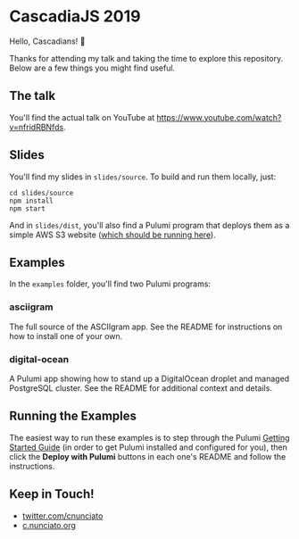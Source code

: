 # CascadiaJS 2019

Hello, Cascadians! 👋

Thanks for attending my talk and taking the time to explore this repository. Below are a few things you might find useful.

## The talk

You'll find the actual talk on YouTube at https://www.youtube.com/watch?v=nfridRBNfds.

## Slides

You'll find my slides in `slides/source`. To build and run them locally, just:

```
cd slides/source
npm install
npm start
```

And in `slides/dist`, you'll also find a Pulumi program that deploys them as a simple AWS S3 website ([which should be running here](http://slides-67a1781.s3-website-us-west-2.amazonaws.com)).

## Examples

In the `examples` folder, you'll find two Pulumi programs:

### asciigram

The full source of the ASCIIgram app. See the README for instructions on how to install one of your own.

### digital-ocean

A Pulumi app showing how to stand up a DigitalOcean droplet and managed PostgreSQL cluster. See the README for additional context and details.

## Running the Examples

The easiest way to run these examples is to step through the Pulumi [Getting Started Guide](https://pulumi.com/docs/get-started) (in order to get Pulumi installed and configured for you), then click the **Deploy with Pulumi** buttons in each one's README and follow the instructions.

## Keep in Touch!

* [twitter.com/cnunciato](https://twitter.com/cnunciato/)
* [c.nunciato.org](https://chris.nunciato.org/)
